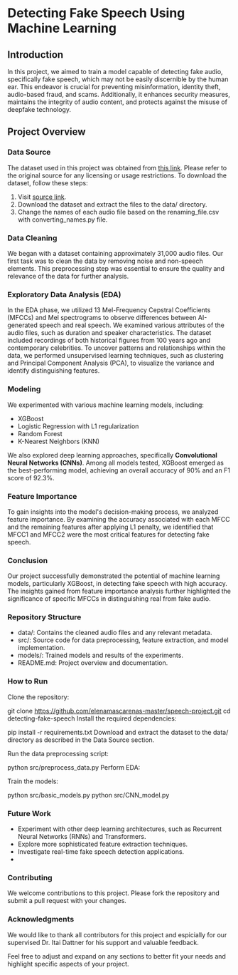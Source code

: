 # Detecting Fake Speech Using Machine Learning
## Introduction
In this project, we aimed to train a model capable of detecting fake audio, specifically fake speech, which may not be easily discernible by the human ear. This endeavor is crucial for preventing misinformation, identity theft, audio-based fraud, and scams. Additionally, it enhances security measures, maintains the integrity of audio content, and protects against the misuse of deepfake technology.

## Project Overview
### Data Source
The dataset used in this project was obtained from [this link](https://deepfake-total.com/in_the_wild). Please refer to the original source for any licensing or usage restrictions. To download the dataset, follow these steps:

1. Visit [source link](https://deepfake-total.com/in_the_wild).
2. Download the dataset and extract the files to the data/ directory.
3. Change the names of each audio file based on the renaming_file.csv with converting_names.py file.
   
### Data Cleaning
We began with a dataset containing approximately 31,000 audio files. Our first task was to clean the data by removing noise and non-speech elements. This preprocessing step was essential to ensure the quality and relevance of the data for further analysis.

### Exploratory Data Analysis (EDA)
In the EDA phase, we utilized 13 Mel-Frequency Cepstral Coefficients (MFCCs) and Mel spectrograms to observe differences between AI-generated speech and real speech. We examined various attributes of the audio files, such as duration and speaker characteristics. The dataset included recordings of both historical figures from 100 years ago and contemporary celebrities. To uncover patterns and relationships within the data, we performed unsupervised learning techniques, such as clustering and Principal Component Analysis (PCA), to visualize the variance and identify distinguishing features.

### Modeling
We experimented with various machine learning models, including:

- XGBoost
- Logistic Regression with L1 regularization
- Random Forest
- K-Nearest Neighbors (KNN)
  
We also explored deep learning approaches, specifically **Convolutional Neural Networks (CNNs)**.
Among all models tested, XGBoost emerged as the best-performing model, achieving an overall accuracy of 90% and an F1 score of 92.3%.

### Feature Importance
To gain insights into the model's decision-making process, we analyzed feature importance. By examining the accuracy associated with each MFCC and the remaining features after applying L1 penalty, we identified that MFCC1 and MFCC2 were the most critical features for detecting fake speech.

### Conclusion
Our project successfully demonstrated the potential of machine learning models, particularly XGBoost, in detecting fake speech with high accuracy. The insights gained from feature importance analysis further highlighted the significance of specific MFCCs in distinguishing real from fake audio.

### Repository Structure
* data/: Contains the cleaned audio files and any relevant metadata.
* src/: Source code for data preprocessing, feature extraction, and model implementation.
* models/: Trained models and results of the experiments.
* README.md: Project overview and documentation.

### How to Run
Clone the repository:

git clone https://github.com/elenamascarenas-master/speech-project.git
cd detecting-fake-speech
Install the required dependencies:

pip install -r requirements.txt
Download and extract the dataset to the data/ directory as described in the Data Source section.

Run the data preprocessing script:

python src/preprocess_data.py
Perform EDA:

Train the models:

python src/basic_models.py
python src/CNN_model.py


### Future Work
* Experiment with other deep learning architectures, such as Recurrent Neural Networks (RNNs) and Transformers.
* Explore more sophisticated feature extraction techniques.
* Investigate real-time fake speech detection applications.
* 
### Contributing
We welcome contributions to this project. Please fork the repository and submit a pull request with your changes.

### Acknowledgments
We would like to thank all contributors for this project and espicially for our supervised Dr. Itai Dattner for his support and valuable feedback.

Feel free to adjust and expand on any sections to better fit your needs and highlight specific aspects of your project.





